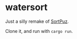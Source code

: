 # watersort

Just a silly remake of [SortPuz](https://play.google.com/store/apps/details?id=sortpuz.water.sort.puzzle.game&hl=en_US&gl=US&pli=1).

Clone it, and run with `cargo run`.
